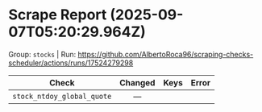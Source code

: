 # Scrape Report (2025-09-07T05:20:29.964Z)

Group: `stocks`  |  Run: https://github.com/AlbertoRoca96/scraping-checks-scheduler/actions/runs/17524279298

| Check | Changed | Keys | Error |
|---|:---:|:--|:--|
| `stock_ntdoy_global_quote` | — |  |  |
